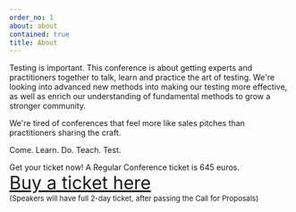 ```yaml
---
order_no: 1
about: about
contained: true
title: About
---
```


Testing is important.
This conference is about getting experts and practitioners together to talk, learn and practice the art of testing. We're looking into advanced new methods into making our testing more effective, as well as enrich our understanding of fundamental methods to grow a stronger community.

We're tired of conferences that feel more like sales pitches than practitioners sharing the craft.

Come. Learn. Do. Teach. Test.

<div styke="font-size:medium">
Get your ticket now! A Regular Conference ticket is 645 euros. 
</div>

<div style="font-size:xx-large">
<a href="https://holvi.com/shop/EuroTestingConf/product/307fb905d2067da1cf9c6a68c2e31e33/">Buy a ticket here</a>
</div>
<div style="font-size:small">(Speakers will have full 2-day ticket, after passing the Call for Proposals)</div>
